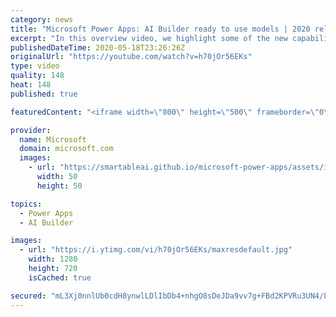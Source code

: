 ```yaml
---
category: news
title: "Microsoft Power Apps: AI Builder ready to use models | 2020 release wave 1 overview"
excerpt: "In this overview video, we highlight some of the new capabilities included in the latest update to Microsoft Power Apps, AI Builder ready to use models.     Here are the capabilities covered:   • Entity extraction helps you by identifying and extracting people, dates, places, locations, etc. from text"
publishedDateTime: 2020-05-18T23:26:26Z
originalUrl: "https://youtube.com/watch?v=h70jOr56EKs"
type: video
quality: 148
heat: 148
published: true

featuredContent: "<iframe width=\"800\" height=\"500\" frameborder=\"0\" src=\"https://www.youtube.com/embed/h70jOr56EKs\" allow=\"accelerometer; autoplay; encrypted-media; gyroscope; picture-in-picture\" allowfullscreen></iframe>"

provider:
  name: Microsoft
  domain: microsoft.com
  images:
    - url: "https://smartableai.github.io/microsoft-power-apps/assets/images/organizations/microsoft.com-50x50.jpg"
      width: 50
      height: 50

topics:
  - Power Apps
  - AI Builder

images:
  - url: "https://i.ytimg.com/vi/h70jOr56EKs/maxresdefault.jpg"
    width: 1280
    height: 720
    isCached: true

secured: "mL3Xj0nnlUb0cdH8ynwlLDlIbDb4+nhgO8sDeJDa9vv7g+FBd2KPVRu3UN4/LfaqEA1SsZA/R0wBjVGrcg6zxPi8elsQpo0+JbTilqB5p46qndIBDoJL1TrY7xzE9Txh9IOojyYSh9YynjOcsDAffOp1zpDIlhLIhZvkmoX15aPoY92MgU2SBI8muBVxeIVFCRa+lGdWvc4rfiTGaoyjMA/cEURo/L+rQdryrUJu9FxDpP33xVM2Vro8Gl3VW8Emr6E0NGWCaehNoZdK69eJdxXlDpyUNJAt99d/yJGTJlUwwGIsftQUAKKCU7pVWGHf+f6Oo/3pITt3llTnzDpiiSryGcL8nAM4/FI5fKVfzMhcYTVLs14fJx9FjTG6q+HuBIyR3ftTCm+ZbCQQODjUWgiW6NcOQo34Zar6LztmhI6Q2bdakMRG1eqQs4kGHXod;iyK2AlnobeVWkvT/AllGXA=="
---
```


